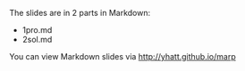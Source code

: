 
The slides are in 2 parts in Markdown:
- 1pro.md
- 2sol.md


You can view Markdown slides via http://yhatt.github.io/marp
